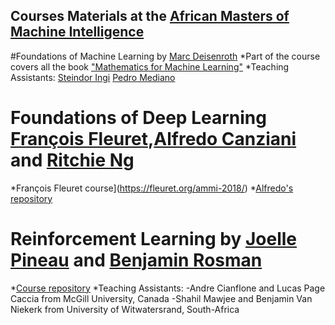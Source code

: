 ## Courses Materials at the [African Masters of Machine Intelligence](https://aimsammi.org)

#Foundations of Machine Learning by [Marc Deisenroth](https://sites.google.com/view/marcdeisenroth)
*Part of the course covers all the book ["Mathematics for Machine Learning"](https://mml-book.github.io/) 
*Teaching Assistants: [Steindor Ingi](https://www.linkedin.com/in/steindorsaemundsson/?originalSubdomain=uk) [Pedro Mediano](https://www.doc.ic.ac.uk/~pam213/)
# Foundations of Deep Learning [François Fleuret](https://www.idiap.ch/~fleuret/),[Alfredo Canziani](https://github.com/Atcold) and [Ritchie Ng](https://www.ritchieng.com/)
*François Fleuret course](https://fleuret.org/ammi-2018/)
*[Alfredo's repository](https://github.com/Atcold/pytorch-Deep-Learning-Minicourse)

# Reinforcement Learning by [Joelle Pineau](https://research.fb.com/people/pineau-joelle/) and [Benjamin Rosman](https://www.benjaminrosman.com/)
*[Course repository](https://github.com/andrecianflone/rl_at_ammi)
*Teaching Assistants:
	 -Andre Cianflone and Lucas Page Caccia from McGill University, Canada
	 -Shahil Mawjee and Benjamin Van Niekerk from University of Witwatersrand, South-Africa
